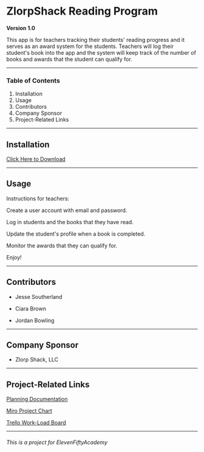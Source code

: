 # ZlorpShack Reading Program

**Version 1.0**

This app is for teachers tracking their students' reading progress and it serves as an award system for the students.
Teachers will log their student's book into the app and the system will keep track of the number of books and awards that the student can qualify for.

---

### Table of Contents

1. Installation
2. Usage
3. Contributors
4. Company Sponsor
5. Project-Related Links

---

## Installation

[Click Here to Download](https://github.com/cnbrown2021/ZlorpShack/archive/refs/heads/master.zip)

---

## Usage

Instructions for teachers:

Create a user account with email and password.

Log in students and the books that they have read.

Update the student's profile when a book is completed.

Monitor the awards that they can qualify for.

Enjoy!

---

## Contributors

  * Jesse Southerland
  
  * Ciara Brown
  
  * Jordan Bowling

---

## Company Sponsor

  * Zlorp Shack, LLC

---

## Project-Related Links

[Planning Documentation](https://docs.google.com/document/d/12o8-2W4Qsp2XJ8uqeXxJztZ0m_LuNBIe9tTrxSnUgZ4/edit?usp=sharing)

[Miro Project Chart](https://miro.com/app/board/o9J_lofkAVU=/)

[Trello Work-Load Board](https://trello.com/invite/b/x2oUty9K/a9863da54df56e5656ed355632180a0a/zlorp-shack-reading-program)

___
###### This is a project for ElevenFiftyAcademy
